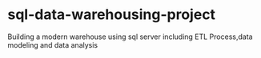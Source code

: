 # sql-data-warehousing-project
Building a modern warehouse using sql server including ETL Process,data modeling and data analysis
